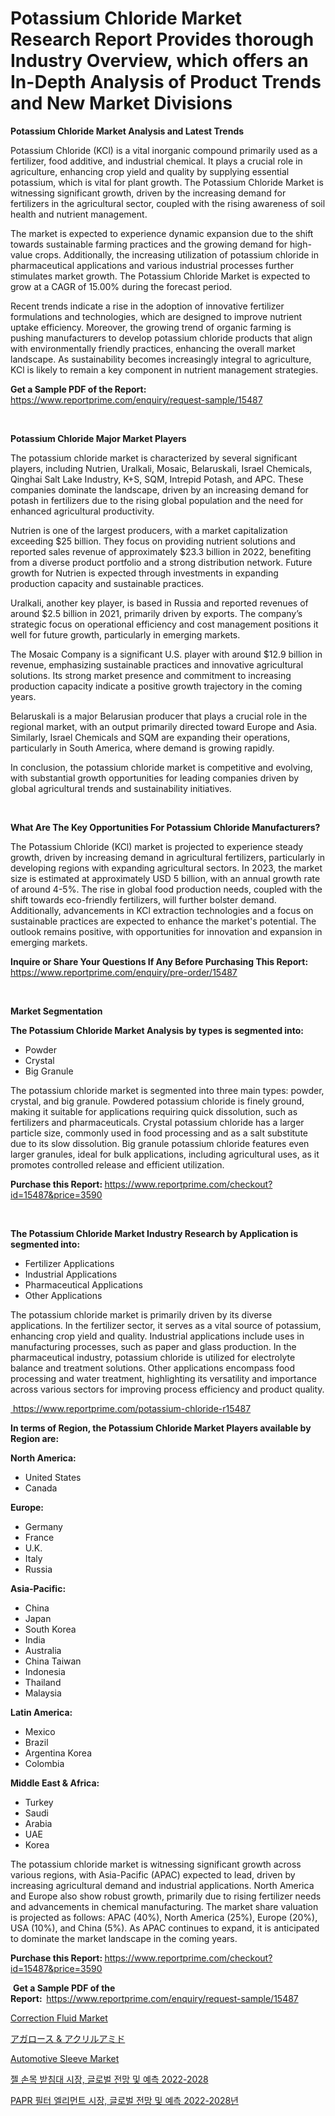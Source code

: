 <p><h1>Potassium Chloride Market Research Report Provides thorough Industry Overview, which offers an In-Depth Analysis of Product Trends and New Market Divisions</h1></p><p><strong>Potassium Chloride Market Analysis and Latest Trends</strong></p>
<p><p>Potassium Chloride (KCl) is a vital inorganic compound primarily used as a fertilizer, food additive, and industrial chemical. It plays a crucial role in agriculture, enhancing crop yield and quality by supplying essential potassium, which is vital for plant growth. The Potassium Chloride Market is witnessing significant growth, driven by the increasing demand for fertilizers in the agricultural sector, coupled with the rising awareness of soil health and nutrient management.</p><p>The market is expected to experience dynamic expansion due to the shift towards sustainable farming practices and the growing demand for high-value crops. Additionally, the increasing utilization of potassium chloride in pharmaceutical applications and various industrial processes further stimulates market growth. The Potassium Chloride Market is expected to grow at a CAGR of 15.00% during the forecast period. </p><p>Recent trends indicate a rise in the adoption of innovative fertilizer formulations and technologies, which are designed to improve nutrient uptake efficiency. Moreover, the growing trend of organic farming is pushing manufacturers to develop potassium chloride products that align with environmentally friendly practices, enhancing the overall market landscape. As sustainability becomes increasingly integral to agriculture, KCl is likely to remain a key component in nutrient management strategies.</p></p>
<p><strong>Get a Sample PDF of the Report:&nbsp;</strong> <a href="https://www.reportprime.com/enquiry/request-sample/15487">https://www.reportprime.com/enquiry/request-sample/15487</a></p>
<p>&nbsp;</p>
<p><strong>Potassium Chloride Major Market Players</strong></p>
<p><p>The potassium chloride market is characterized by several significant players, including Nutrien, Uralkali, Mosaic, Belaruskali, Israel Chemicals, Qinghai Salt Lake Industry, K+S, SQM, Intrepid Potash, and APC. These companies dominate the landscape, driven by an increasing demand for potash in fertilizers due to the rising global population and the need for enhanced agricultural productivity.</p><p>Nutrien is one of the largest producers, with a market capitalization exceeding $25 billion. They focus on providing nutrient solutions and reported sales revenue of approximately $23.3 billion in 2022, benefiting from a diverse product portfolio and a strong distribution network. Future growth for Nutrien is expected through investments in expanding production capacity and sustainable practices.</p><p>Uralkali, another key player, is based in Russia and reported revenues of around $2.5 billion in 2021, primarily driven by exports. The company’s strategic focus on operational efficiency and cost management positions it well for future growth, particularly in emerging markets.</p><p>The Mosaic Company is a significant U.S. player with around $12.9 billion in revenue, emphasizing sustainable practices and innovative agricultural solutions. Its strong market presence and commitment to increasing production capacity indicate a positive growth trajectory in the coming years.</p><p>Belaruskali is a major Belarusian producer that plays a crucial role in the regional market, with an output primarily directed toward Europe and Asia. Similarly, Israel Chemicals and SQM are expanding their operations, particularly in South America, where demand is growing rapidly.</p><p>In conclusion, the potassium chloride market is competitive and evolving, with substantial growth opportunities for leading companies driven by global agricultural trends and sustainability initiatives.</p></p>
<p>&nbsp;</p>
<p><strong>What Are The Key Opportunities For Potassium Chloride Manufacturers?</strong></p>
<p><p>The Potassium Chloride (KCl) market is projected to experience steady growth, driven by increasing demand in agricultural fertilizers, particularly in developing regions with expanding agricultural sectors. In 2023, the market size is estimated at approximately USD 5 billion, with an annual growth rate of around 4-5%. The rise in global food production needs, coupled with the shift towards eco-friendly fertilizers, will further bolster demand. Additionally, advancements in KCl extraction technologies and a focus on sustainable practices are expected to enhance the market's potential. The outlook remains positive, with opportunities for innovation and expansion in emerging markets.</p></p>
<p><strong>Inquire or Share Your Questions If Any Before Purchasing This Report:</strong> <a href="https://www.reportprime.com/enquiry/pre-order/15487">https://www.reportprime.com/enquiry/pre-order/15487</a></p>
<p>&nbsp;</p>
<p><strong>Market Segmentation</strong></p>
<p><strong>The Potassium Chloride Market Analysis by types is segmented into:</strong></p>
<p><ul><li>Powder</li><li>Crystal</li><li>Big Granule</li></ul></p>
<p><p>The potassium chloride market is segmented into three main types: powder, crystal, and big granule. Powdered potassium chloride is finely ground, making it suitable for applications requiring quick dissolution, such as fertilizers and pharmaceuticals. Crystal potassium chloride has a larger particle size, commonly used in food processing and as a salt substitute due to its slow dissolution. Big granule potassium chloride features even larger granules, ideal for bulk applications, including agricultural uses, as it promotes controlled release and efficient utilization.</p></p>
<p><strong>Purchase this Report:&nbsp;</strong><a href="https://www.reportprime.com/checkout?id=15487&price=3590">https://www.reportprime.com/checkout?id=15487&price=3590</a></p>
<p>&nbsp;</p>
<p><strong>The Potassium Chloride Market Industry Research by Application is segmented into:</strong></p>
<p><ul><li>Fertilizer Applications</li><li>Industrial Applications</li><li>Pharmaceutical Applications</li><li>Other Applications</li></ul></p>
<p><p>The potassium chloride market is primarily driven by its diverse applications. In the fertilizer sector, it serves as a vital source of potassium, enhancing crop yield and quality. Industrial applications include uses in manufacturing processes, such as paper and glass production. In the pharmaceutical industry, potassium chloride is utilized for electrolyte balance and treatment solutions. Other applications encompass food processing and water treatment, highlighting its versatility and importance across various sectors for improving process efficiency and product quality.</p></p>
<p><a href="https://www.reportprime.com/potassium-chloride-r15487">&nbsp;https://www.reportprime.com/potassium-chloride-r15487</a></p>
<p><strong>In terms of Region, the Potassium Chloride Market Players available by Region are:</strong></p>
<p>
    <p> <strong> North America: </strong>
        <ul>
            <li>United States</li>
            <li>Canada</li>
        </ul>
        </p> 
    <p> <strong> Europe: </strong>
        <ul>
            <li>Germany</li>
            <li>France</li>
            <li>U.K.</li>
            <li>Italy</li>
            <li>Russia</li>
        </ul>
        </p> 
    <p> <strong> Asia-Pacific: </strong>
        <ul>
            <li>China</li>
            <li>Japan</li>
            <li>South Korea</li>
            <li>India</li>
            <li>Australia</li>
            <li>China Taiwan</li>
            <li>Indonesia</li>
            <li>Thailand</li>
            <li>Malaysia</li>
        </ul>
        </p> 
    <p> <strong> Latin America: </strong>
        <ul>
            <li>Mexico</li>
            <li>Brazil</li>
            <li>Argentina Korea</li>
            <li>Colombia</li>
        </ul>
        </p> 
    <p> <strong> Middle East & Africa: </strong>
        <ul>
            <li>Turkey</li>
            <li>Saudi</li>
            <li>Arabia</li>
            <li>UAE</li>
            <li>Korea</li>
        </ul>
    </p>
    </p>
<p><p>The potassium chloride market is witnessing significant growth across various regions, with Asia-Pacific (APAC) expected to lead, driven by increasing agricultural demand and industrial applications. North America and Europe also show robust growth, primarily due to rising fertilizer needs and advancements in chemical manufacturing. The market share valuation is projected as follows: APAC (40%), North America (25%), Europe (20%), USA (10%), and China (5%). As APAC continues to expand, it is anticipated to dominate the market landscape in the coming years.</p></p>
<p><strong>Purchase this Report: </strong><a href="https://www.reportprime.com/checkout?id=15487&price=3590">https://www.reportprime.com/checkout?id=15487&price=3590</a></p>
<p>&nbsp;<strong>Get a Sample PDF of the Report:&nbsp;&nbsp;</strong><a href="https://www.reportprime.com/enquiry/request-sample/15487">https://www.reportprime.com/enquiry/request-sample/15487</a></p>
<p><strong></strong></p>
<p><p><a href="https://medium.com/@bosdendes/this-report-aims-to-deliver-an-in-depth-analysis-of-the-global-correction-fluid-market-offering-96be517338a7">Correction Fluid Market</a></p><p><a href="https://medium.com/@lavonnedefsmc/agaroses-acrylamides-market-%E3%81%AF-%E3%82%B3%E3%82%B9%E3%83%88%E7%AE%A1%E7%90%86%E3%81%A8%E5%8A%B9%E7%8E%87%E5%90%91%E4%B8%8A%E3%82%92%E5%84%AA%E5%85%88%E3%81%97%E3%81%BE%E3%81%99-%E3%81%95%E3%82%89%E3%81%AB-%E5%A0%B1%E5%91%8A%E6%9B%B8%E3%81%AF%E5%B8%82%E5%A0%B4%E3%81%AE%E9%9C%80%E8%A6%81%E9%9D%A2%E3%81%A8%E4%BE%9B%E7%B5%A6%E9%9D%A2%E3%81%AE%E4%B8%A1%E6%96%B9%E3%82%92%E3%82%AB%E3%83%90%E3%83%BC%E3%81%97%E3%81%A6%E3%81%84%E3%81%BE%E3%81%99-agaroses-d8ab1f7b6cd5">アガロース & アクリルアミド</a></p><p><a href="https://issuu.com/reportprime-2/docs/automotive-sleeve-market-size-2030._f9eab6cd06d6d2">Automotive Sleeve Market</a></p><p><a href="https://medium.com/@chongespinoza76/gel-wrist-rest-market-global-outlook-and-forecast-2022-2028-market-%EC%9D%98-%EA%B8%80%EB%A1%9C%EB%B2%8C-%EC%8B%9C%EC%9E%A5-%EA%B0%9C%EC%9A%94%EB%8A%94-%EC%A0%84-%EC%84%B8%EA%B3%84-%EB%B0%8F-%EC%A3%BC%EC%9A%94-%EC%8B%9C%EC%9E%A5%EC%9D%98-56e641312f9f">젤 손목 받침대 시장, 글로벌 전망 및 예측 2022-2028</a></p><p><a href="https://medium.com/@chongespinoza76/%EC%84%B8%EA%B3%84-papr-%ED%95%84%ED%84%B0-%EC%97%98%EB%A6%AC%EB%A8%BC%ED%8A%B8-%EC%8B%9C%EC%9E%A5%EC%97%90-%EB%8C%80%ED%95%9C-%EC%A2%85%ED%95%A9-%EB%B6%84%EC%84%9D-%EA%B8%80%EB%A1%9C%EB%B2%8C-%EC%A0%84%EB%A7%9D-%EB%B0%8F-2022-2028%EB%85%84-%EC%98%88%EC%B8%A1-%EC%84%B1%EC%9E%A5-%EB%8F%99%ED%96%A5-%EB%B0%8F-%EC%8B%9C%EC%9E%A5-%EC%98%88%EC%B8%A1-2024-2031-43ebfeb114de">PAPR 필터 엘리먼트 시장, 글로벌 전망 및 예측 2022-2028년</a></p></p>